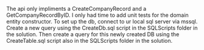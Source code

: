 The api only impliments a CreateCompanyRecord and a GetCompanyRecordByID. I only had time to add unit tests for the domain entity constructor.
To set up the db, connect to ur local sql server via mssql. 
Create a new query using the CreateDb.sql script in the SQLScripts folder in the solution. 
Then create a query for this newly created DB using the CreateTable.sql script also in the SQLScripts folder in the solution. 
